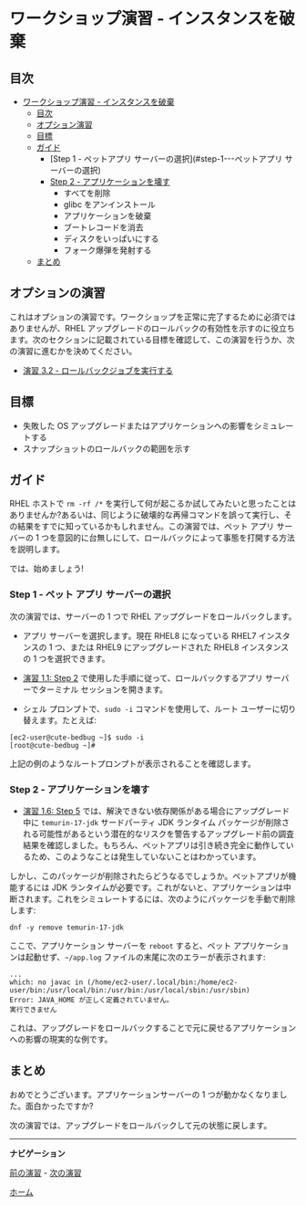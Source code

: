 # ワークショップ演習 - インスタンスを破棄

## 目次

- [ワークショップ演習 - インスタンスを破棄](#workshop-exercise---trash-the-instance)
  - [目次](#table-of-contents)
  - [オプション演習](#オプション演習)
  - [目標](#目標)
  - [ガイド](#ガイド)
    - [Step 1 - ペットアプリ サーバーの選択](#step-1---ペットアプリ サーバーの選択)
    - [Step 2 - アプリケーションを壊す](#step-2---アプリケーションを壊す)
        - すべてを削除
        - glibc をアンインストール
        - アプリケーションを破棄
        - ブートレコードを消去
        - ディスクをいっぱいにする
        - フォーク爆弾を発射する
  - [まとめ](#まとめ)

## オプションの演習

これはオプションの演習です。ワークショップを正常に完了するために必須ではありませんが、RHEL アップグレードのロールバックの有効性を示すのに役立ちます。次のセクションに記載されている目標を確認して、この演習を行うか、次の演習に進むかを決めてください。

* [演習 3.2 - ロールバックジョブを実行する](3.2-rollback/README.ja.md)

## 目標

* 失敗した OS アップグレードまたはアプリケーションへの影響をシミュレートする
* スナップショットのロールバックの範囲を示す

## ガイド

RHEL ホストで `rm -rf /*` を実行して何が起こるか試してみたいと思ったことはありませんか?あるいは、同じように破壊的な再帰コマンドを誤って実行し、その結果をすでに知っているかもしれません。この演習では、ペット アプリ サーバーの 1 つを意図的に台無しにして、ロールバックによって事態を打開する方法を説明します。

では、始めましょう!

### Step 1 - ペット アプリ サーバーの選択

次の演習では、サーバーの 1 つで RHEL アップグレードをロールバックします。

- アプリ サーバーを選択します。現在 RHEL8 になっている RHEL7 インスタンスの 1 つ、または RHEL9 にアップグレードされた RHEL8 インスタンスの 1 つを選択できます。

- [演習 1.1: Step 2](../1.1-setup/README.md#step-2---ターミナルセッションを開く) で使用した手順に従って、ロールバックするアプリ サーバーでターミナル セッションを開きます。

- シェル プロンプトで、`sudo -i` コマンドを使用して、ルート ユーザーに切り替えます。たとえば:

```
[ec2-user@cute-bedbug ~]$ sudo -i
[root@cute-bedbug ~]#
```

上記の例のようなルートプロンプトが表示されることを確認します。

### Step 2 - アプリケーションを壊す

- [演習 1.6: Step 5](../1.6-my-pet-app/README.ja.md#step-5---別のアップグレード前レポートの実行) では、解決できない依存関係がある場合にアップグレード中に `temurin-17-jdk` サードパーティ JDK ランタイム パッケージが削除される可能性があるという潜在的なリスクを警告するアップグレード前の調査結果を確認しました。もちろん、ペットアプリは引き続き完全に動作しているため、このようなことは発生していないことはわかっています。

しかし、このパッケージが削除されたらどうなるでしょうか。ペットアプリが機能するには JDK ランタイムが必要です。これがないと、アプリケーションは中断されます。これをシミュレートするには、次のようにパッケージを手動で削除します:

```
dnf -y remove temurin-17-jdk
```

ここで、アプリケーション サーバーを `reboot` すると、ペット アプリケーションは起動せず、`~/app.log` ファイルの末尾に次のエラーが表示されます:

```
...
which: no javac in (/home/ec2-user/.local/bin:/home/ec2-user/bin:/usr/local/bin:/usr/bin:/usr/local/sbin:/usr/sbin)
Error: JAVA_HOME が正しく定義されていません。
実行できません
```

これは、アップグレードをロールバックすることで元に戻せるアプリケーションへの影響の現実的な例です。

## まとめ

おめでとうございます。アプリケーションサーバーの 1 つが動かなくなりました。面白かったですか?

次の演習では、アップグレードをロールバックして元の状態に戻します。

---

**ナビゲーション**

[前の演習](../2.4-check-pet-app/README.ja.md) - [次の演習](../3.2-rollback/README.ja.md)

[ホーム](../README.ja.md)
